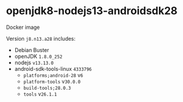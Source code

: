 # openjdk8-nodejs13-androidsdk28
Docker image

Version `j8.n13.a28` includes:
 * Debian Buster
 * openJDK `1.8.0_252`
 * nodejs `v13.13.0`
 * android-sdk-tools-linux `4333796`
   - `platforms;android-28` v`6`
   - `platform-tools` v`30.0.0`
   - `build-tools;28.0.3`
   - `tools` v`26.1.1`
